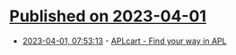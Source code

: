 # [Published on 2023-04-01](index.md)

* [2023-04-01, 07:53:13](https://lobste.rs/s/racaui/aplcart_find_your_way_apl) - [APLcart - Find your way in APL](https://aplcart.info/)
